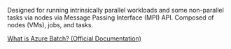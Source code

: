 Designed for running intrinsically parallel workloads and some non-parallel tasks via nodes via Message Passing Interface (MPI) API. Composed of nodes (VMs), jobs, and tasks.

[What is Azure Batch? (Official Documentation)](https://docs.microsoft.com/en-us/azure/batch/batch-technical-overview)
